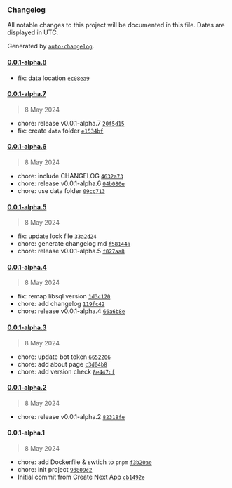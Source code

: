 ### Changelog

All notable changes to this project will be documented in this file. Dates are displayed in UTC.

Generated by [`auto-changelog`](https://github.com/CookPete/auto-changelog).

#### [0.0.1-alpha.8](https://github.com/botmate/botmate/compare/0.0.1-alpha.7...0.0.1-alpha.8)

- fix: data location [`ec08ea9`](https://github.com/botmate/botmate/commit/ec08ea938f88764fbc1e2e58cdd68e7a84e362c4)

#### [0.0.1-alpha.7](https://github.com/botmate/botmate/compare/0.0.1-alpha.6...0.0.1-alpha.7)

> 8 May 2024

- chore: release v0.0.1-alpha.7 [`20f5d15`](https://github.com/botmate/botmate/commit/20f5d157fea7a3bb2da2f3e5f5e968eec2f2f84c)
- fix: create `data` folder [`e1534bf`](https://github.com/botmate/botmate/commit/e1534bf5aaabe9c3f4eee79fd40a40232c95375d)

#### [0.0.1-alpha.6](https://github.com/botmate/botmate/compare/0.0.1-alpha.5...0.0.1-alpha.6)

> 8 May 2024

- chore: include CHANGELOG [`4632a73`](https://github.com/botmate/botmate/commit/4632a73538122a7d836311ac76aa93e734535bfb)
- chore: release v0.0.1-alpha.6 [`04b080e`](https://github.com/botmate/botmate/commit/04b080e9a809e759944014677b52911e747509e0)
- chore: use data folder [`09cc713`](https://github.com/botmate/botmate/commit/09cc7131b7a8fd22f163028fd4a2277b9d03e4ff)

#### [0.0.1-alpha.5](https://github.com/botmate/botmate/compare/0.0.1-alpha.4...0.0.1-alpha.5)

> 8 May 2024

- fix: update lock file [`33a2d24`](https://github.com/botmate/botmate/commit/33a2d246a70597b967c1fe7e631a3494432e20ce)
- chore: generate changelog md [`f58144a`](https://github.com/botmate/botmate/commit/f58144a9284a3107f192e6a75afa758b6733cc6a)
- chore: release v0.0.1-alpha.5 [`f027aa8`](https://github.com/botmate/botmate/commit/f027aa8f3691a0e54938bf293cf913def492d34e)

#### [0.0.1-alpha.4](https://github.com/botmate/botmate/compare/0.0.1-alpha.3...0.0.1-alpha.4)

> 8 May 2024

- fix: remap libsql version [`1d3c120`](https://github.com/botmate/botmate/commit/1d3c120677042b28257143cd4b10a813ef04c28c)
- chore: add changelog [`119fc42`](https://github.com/botmate/botmate/commit/119fc42ce7238fb035c230328d3c92cc911961f1)
- chore: release v0.0.1-alpha.4 [`66a6b8e`](https://github.com/botmate/botmate/commit/66a6b8e2ed1da9b394b736c0196d3b86a7c6e6d4)

#### [0.0.1-alpha.3](https://github.com/botmate/botmate/compare/0.0.1-alpha.2...0.0.1-alpha.3)

> 8 May 2024

- chore: update bot token [`6652206`](https://github.com/botmate/botmate/commit/6652206c42049bd3e1a0fa19c77bd4ca8991d433)
- chore: add about page [`c3d04b8`](https://github.com/botmate/botmate/commit/c3d04b866e0174c94a00d0137f26677231e9bb24)
- chore: add version check [`8e447cf`](https://github.com/botmate/botmate/commit/8e447cf8efba6daf4573d9bcb41b410dbc7b25bf)

#### [0.0.1-alpha.2](https://github.com/botmate/botmate/compare/0.0.1-alpha.1...0.0.1-alpha.2)

> 8 May 2024

- chore: release v0.0.1-alpha.2 [`82318fe`](https://github.com/botmate/botmate/commit/82318fe8fc3a63504d7308bbbccd660ef34a5a67)

#### 0.0.1-alpha.1

> 8 May 2024

- chore: add Dockerfile & swtich to `pnpm` [`f3b20ae`](https://github.com/botmate/botmate/commit/f3b20aeba4d9e7baa7482a80d1f88f23cbb4b487)
- chore: init project [`9d809c2`](https://github.com/botmate/botmate/commit/9d809c29f85965ce7f4620b1e558c32adcaab493)
- Initial commit from Create Next App [`cb1492e`](https://github.com/botmate/botmate/commit/cb1492e07a3f150de85c7be72003850049d081f7)
